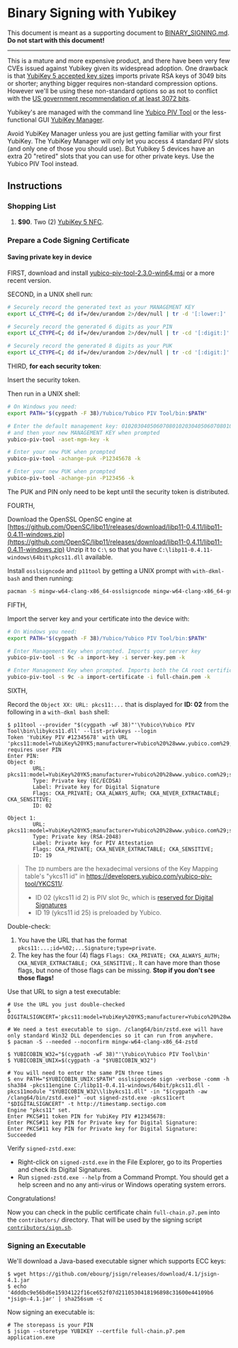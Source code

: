 # Binary Signing with Yubikey

This document is meant as a supporting document to [BINARY_SIGNING.md](BINARY_SIGNING.md).
**Do not start with this document!**

---

This is a mature and more expensive product, and there have been
very few CVEs issued against Yubikey given its widespread adoption. One
drawback is that [YubiKey 5 accepted key sizes](https://developers.yubico.com/yubico-piv-tool/Actions/key_import.html)
imports private RSA keys of 3049 bits or shorter; anything bigger requires
non-standard compression options. However we'll be using these non-standard
options so as not to conflict with the
[US government recommendation of at least 3072 bits](https://media.defense.gov/2021/Aug/04/2002821837/-1/-1/1/Quantum_FAQs_20210804.PDF).

Yubikey's are managed with the command line
[Yubico PIV Tool](https://developers.yubico.com/yubico-piv-tool/) or the
less-functional GUI [YubiKey Manager](https://developers.yubico.com/yubikey-manager/).

Avoid YubiKey Manager unless you are just getting familiar with your first
YubiKey. The YubiKey Manager will only let you access 4 standard PIV slots (and
only one of those you should use). But Yubikey 5 devices have an extra 20
"retired" slots that you can use for other private keys. Use the Yubico PIV Tool
instead.

## Instructions

### Shopping List

1. **$90**. Two (2) [YubiKey 5 NFC](https://www.yubico.com/product/yubikey-5-nfc/).

### Prepare a Code Signing Certificate

#### Saving private key in device

FIRST, download and install [yubico-piv-tool-2.3.0-win64.msi](https://developers.yubico.com/yubico-piv-tool/Releases) or a more recent version.

SECOND, in a UNIX shell run:

```bash
# Securely record the generated text as your MANAGEMENT KEY
export LC_CTYPE=C; dd if=/dev/urandom 2>/dev/null | tr -d '[:lower:]' | tr -cd '[:xdigit:]' | fold -w48 | head -1

# Securely record the generated 6 digits as your PIN
export LC_CTYPE=C; dd if=/dev/urandom 2>/dev/null | tr -cd '[:digit:]' | fold -w6 | head -1

# Securely record the generated 8 digits as your PUK
export LC_CTYPE=C; dd if=/dev/urandom 2>/dev/null | tr -cd '[:digit:]' | fold -w8 | head -1
```

THIRD, **for each security token**: 

Insert the security token.

Then run in a UNIX shell:

```bash
# On Windows you need:
export PATH="$(cygpath -F 38)/Yubico/Yubico PIV Tool/bin:$PATH"

# Enter the default management key: 010203040506070801020304050607080102030405060708
# and then your new MANAGEMENT KEY when prompted
yubico-piv-tool -aset-mgm-key -k

# Enter your new PUK when prompted
yubico-piv-tool -achange-puk -P12345678 -k

# Enter your new PUK when prompted
yubico-piv-tool -achange-pin -P123456 -k
```

The PUK and PIN only need to be kept until the security token is distributed.

FOURTH,

Download the OpenSSL OpenSC engine at
[https://github.com/OpenSC/libp11/releases/download/libp11-0.4.11/libp11-0.4.11-windows.zip](https://github.com/OpenSC/libp11/releases/download/libp11-0.4.11/libp11-0.4.11-windows.zip)
Unzip it to `C:\` so that you have `C:\libp11-0.4.11-windows\64bit\pkcs11.dll`
available.

Install `osslsigncode` and `p11tool` by getting a UNIX prompt with `with-dkml-bash` and then
running:

```bash
pacman -S mingw-w64-clang-x86_64-osslsigncode mingw-w64-clang-x86_64-gnutls
```

FIFTH,

Import the server key and your certificate into the device with:

```bash
# On Windows you need:
export PATH="$(cygpath -F 38)/Yubico/Yubico PIV Tool/bin:$PATH"

# Enter Management Key when prompted. Imports your server key
yubico-piv-tool -s 9c -a import-key -i server-key.pem -k

# Enter Management Key when prompted. Imports both the CA root certificate and your CA-signed certificate
yubico-piv-tool -s 9c -a import-certificate -i full-chain.pem -k
```

SIXTH,

Record the `Object XX: URL: pkcs11:...` that is displayed for **ID: 02** from the following in a `with-dkml bash` shell:

```console
$ p11tool --provider "$(cygpath -wF 38)"'\Yubico\Yubico PIV Tool\bin\libykcs11.dll' --list-privkeys --login
Token 'YubiKey PIV #12345678' with URL 'pkcs11:model=YubiKey%20YK5;manufacturer=Yubico%20%28www.yubico.com%29;serial=12345678;token=YubiKey%20PIV%20%2312345678' requires user PIN
Enter PIN:
Object 0:
        URL: pkcs11:model=YubiKey%20YK5;manufacturer=Yubico%20%28www.yubico.com%29;serial=12345678;token=YubiKey%20PIV%20%2312345678;id=%02;object=Private%20key%20for%20Digital%20Signature;type=private
        Type: Private key (EC/ECDSA)
        Label: Private key for Digital Signature
        Flags: CKA_PRIVATE; CKA_ALWAYS_AUTH; CKA_NEVER_EXTRACTABLE; CKA_SENSITIVE;
        ID: 02

Object 1:
        URL: pkcs11:model=YubiKey%20YK5;manufacturer=Yubico%20%28www.yubico.com%29;serial=12345678;token=YubiKey%20PIV%20%2312345678;id=%19;object=Private%20key%20for%20PIV%20Attestation;type=private
        Type: Private key (RSA-2048)
        Label: Private key for PIV Attestation
        Flags: CKA_PRIVATE; CKA_NEVER_EXTRACTABLE; CKA_SENSITIVE;
        ID: 19
```

> The `ID` numbers are the hexadecimal versions of the Key Mapping table's "ykcs11 id" in
> https://developers.yubico.com/yubico-piv-tool/YKCS11/.
> * ID 02 (ykcs11 id 2) is PIV slot 9c, which is [reserved for Digital Signatures](https://developers.yubico.com/PIV/Introduction/Certificate_slots.html)
> * ID 19 (ykcs11 id 25) is preloaded by Yubico.

Double-check:
1. You have the URL that has the format `pkcs11:...;id=%02;...Signature;type=private`.
2. The key has the four (4) flags `Flags: CKA_PRIVATE; CKA_ALWAYS_AUTH; CKA_NEVER_EXTRACTABLE; CKA_SENSITIVE;`.
   It can have more than those flags, but none of those flags can be missing. **Stop if you don't see those flags!**

Use that URL to sign a test executable:

```console
# Use the URL you just double-checked
$ DIGITALSIGNCERT='pkcs11:model=YubiKey%20YK5;manufacturer=Yubico%20%28www.yubico.com%29;serial=12345678;token=YubiKey%20PIV%20%2312345678;id=%02;object=Private%20key%20for%20Digital%20Signature;type=private'

# We need a test executable to sign. /clang64/bin/zstd.exe will have only standard Win32 DLL dependencies so it can run from anywhere.
$ pacman -S --needed --noconfirm mingw-w64-clang-x86_64-zstd

$ YUBICOBIN_W32="$(cygpath -wF 38)"'\Yubico\Yubico PIV Tool\bin'
$ YUBICOBIN_UNIX=$(cygpath -a "$YUBICOBIN_W32")

# You will need to enter the same PIN three times
$ env PATH="$YUBICOBIN_UNIX:$PATH" osslsigncode sign -verbose -comm -h sha384 -pkcs11engine C:/libp11-0.4.11-windows/64bit/pkcs11.dll -pkcs11module "$YUBICOBIN_W32\\libykcs11.dll" -in "$(cygpath -aw /clang64/bin/zstd.exe)" -out signed-zstd.exe -pkcs11cert "$DIGITALSIGNCERT" -t http://timestamp.sectigo.com
Engine "pkcs11" set.
Enter PKCS#11 token PIN for YubiKey PIV #12345678:
Enter PKCS#11 key PIN for Private key for Digital Signature:
Enter PKCS#11 key PIN for Private key for Digital Signature:
Succeeded
```

Verify `signed-zstd.exe`:
* Right-click on `signed-zstd.exe` in the File Explorer, go to its Properties
  and check its Digital Signatures.
* Run `signed-zstd.exe --help` from a Command Prompt. You should get a help
  screen and no any anti-virus or Windows operating system errors.

Congratulations!

Now you can check in the public certificate chain `full-chain.p7.pem`
into the `contributors/` directory. That will be used by the signing script
[`contributors/sign.sh`](./sign.sh).

### Signing an Executable

We'll download a Java-based executable signer which supports ECC keys:

```session
$ wget https://github.com/ebourg/jsign/releases/download/4.1/jsign-4.1.jar
$ echo '4dddbc9e56bd6e15934122f16ce652f07d2110530418196898c31600e44109b6 *jsign-4.1.jar' | sha256sum -c
```

Now signing an executable is:

```session
# The storepass is your PIN
$ jsign --storetype YUBIKEY --certfile full-chain.p7.pem application.exe
```
